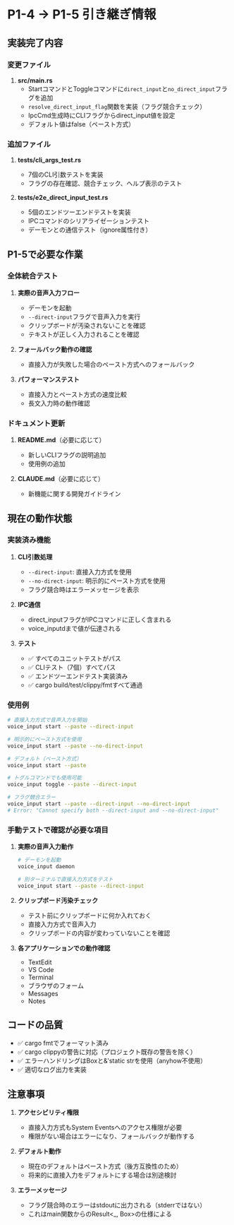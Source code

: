 # P1-4 → P1-5 引き継ぎ情報

## 実装完了内容

### 変更ファイル

1. **src/main.rs**
   - StartコマンドとToggleコマンドに`direct_input`と`no_direct_input`フラグを追加
   - `resolve_direct_input_flag`関数を実装（フラグ競合チェック）
   - IpcCmd生成時にCLIフラグからdirect_input値を設定
   - デフォルト値はfalse（ペースト方式）

### 追加ファイル

1. **tests/cli_args_test.rs**
   - 7個のCLI引数テストを実装
   - フラグの存在確認、競合チェック、ヘルプ表示のテスト

2. **tests/e2e_direct_input_test.rs**
   - 5個のエンドツーエンドテストを実装
   - IPCコマンドのシリアライゼーションテスト
   - デーモンとの通信テスト（ignore属性付き）

## P1-5で必要な作業

### 全体統合テスト

1. **実際の音声入力フロー**
   - デーモンを起動
   - `--direct-input`フラグで音声入力を実行
   - クリップボードが汚染されないことを確認
   - テキストが正しく入力されることを確認

2. **フォールバック動作の確認**
   - 直接入力が失敗した場合のペースト方式へのフォールバック

3. **パフォーマンステスト**
   - 直接入力とペースト方式の速度比較
   - 長文入力時の動作確認

### ドキュメント更新

1. **README.md**（必要に応じて）
   - 新しいCLIフラグの説明追加
   - 使用例の追加

2. **CLAUDE.md**（必要に応じて）
   - 新機能に関する開発ガイドライン

## 現在の動作状態

### 実装済み機能

1. **CLI引数処理**
   - `--direct-input`: 直接入力方式を使用
   - `--no-direct-input`: 明示的にペースト方式を使用
   - フラグ競合時はエラーメッセージを表示

2. **IPC通信**
   - direct_inputフラグがIPCコマンドに正しく含まれる
   - voice_inputdまで値が伝達される

3. **テスト**
   - ✅ すべてのユニットテストがパス
   - ✅ CLIテスト（7個）すべてパス
   - ✅ エンドツーエンドテスト実装済み
   - ✅ cargo build/test/clippy/fmtすべて通過

### 使用例

```bash
# 直接入力方式で音声入力を開始
voice_input start --paste --direct-input

# 明示的にペースト方式を使用
voice_input start --paste --no-direct-input

# デフォルト（ペースト方式）
voice_input start --paste

# トグルコマンドでも使用可能
voice_input toggle --paste --direct-input

# フラグ競合エラー
voice_input start --paste --direct-input --no-direct-input
# Error: "Cannot specify both --direct-input and --no-direct-input"
```

### 手動テストで確認が必要な項目

1. **実際の音声入力動作**
   ```bash
   # デーモンを起動
   voice_input daemon
   
   # 別ターミナルで直接入力方式をテスト
   voice_input start --paste --direct-input
   ```

2. **クリップボード汚染チェック**
   - テスト前にクリップボードに何か入れておく
   - 直接入力方式で音声入力
   - クリップボードの内容が変わっていないことを確認

3. **各アプリケーションでの動作確認**
   - TextEdit
   - VS Code
   - Terminal
   - ブラウザのフォーム
   - Messages
   - Notes

## コードの品質

- ✅ cargo fmtでフォーマット済み
- ✅ cargo clippyの警告に対応（プロジェクト既存の警告を除く）
- ✅ エラーハンドリングはBox<dyn std::error::Error>と&'static strを使用（anyhow不使用）
- ✅ 適切なログ出力を実装

## 注意事項

1. **アクセシビリティ権限**
   - 直接入力方式もSystem Eventsへのアクセス権限が必要
   - 権限がない場合はエラーになり、フォールバックが動作する

2. **デフォルト動作**
   - 現在のデフォルトはペースト方式（後方互換性のため）
   - 将来的に直接入力をデフォルトにする場合は別途検討

3. **エラーメッセージ**
   - フラグ競合時のエラーはstdoutに出力される（stderrではない）
   - これはmain関数からのResult<_, Box<dyn Error>>の仕様による